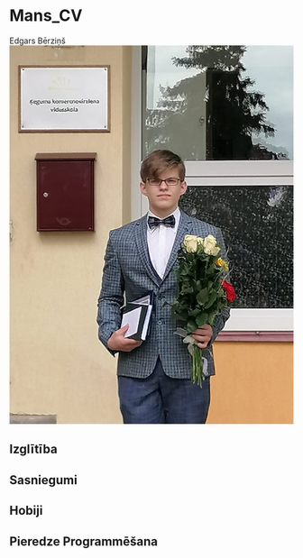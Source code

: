 # Mans_CV
Edgars Bērziņš ![image of me](bildes\Image.jpg)

## Izglītība



## Sasniegumi



## Hobiji



## Pieredze Programmēšana